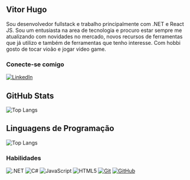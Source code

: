 ## Vitor Hugo
Sou desenvolvedor fullstack e trabalho principalmente com .NET e React JS. Sou um entusiasta na area de tecnologia e procuro estar sempre me atualizando com novidades no mercado, novos recursos de ferramentas que já utilizo e também de ferramentas que tenho interesse. Com hobbi gosto de tocar vioão e jogar video game. 





### Conecte-se comigo 
[![LinkedIn](https://img.shields.io/badge/LinkedIn-000?style=for-the-badge&logo=linkedin&logoColor=purple)](https://www.linkedin.com/in/vitor-hugo-rodrigues-7569451b4/)


## GitHub Stats

![Top Langs](https://github-readme-stats.vercel.app/api?username=vihuro&repo=project-thr&theme=dark&show_icons=true)

## Linguagens de Programação 
![Top Langs](https://github-readme-stats-git-masterrstaa-rickstaa.vercel.app/api/top-langs/?username=vihuro&bg_color=000&border_color=30A3DC&title_color=E94D5F&text_color=FFF)

### Habilidades
![.NET](https://img.shields.io/badge/.NET-000?style=for-the-badge&logo=.NET&logoColor=30A3DC)
![C#](https://img.shields.io/badge/C%23-000?style=for-the-badge&logo=C%23&logoColor=E94D5F)
![JavaScript](https://img.shields.io/badge/JavaScript-000?style=for-the-badge&logo=javascript&logoColor=30A3DC)
![HTML5](https://img.shields.io/badge/HTML5-000?style=for-the-badge&logo=HTML5&logoColor=30A3DC)
[![Git](https://img.shields.io/badge/Git-000?style=for-the-badge&logo=git&logoColor=E94D5F)](https://git-scm.com/doc) 
[![GitHub](https://img.shields.io/badge/GitHub-000?style=for-the-badge&logo=github&logoColor=30A3DC)](https://docs.github.com/)